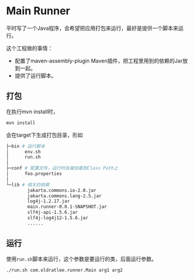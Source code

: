 Main Runner
========================

平时写了一个Java程序，会希望把应用打包来运行，最好是提供一个脚本来运行。

这个工程做的事情：

- 配置了maven-assembly-plugin Maven插件，把工程里用到的依赖的Jar放到一起。
- 提供了运行脚本。

打包
-------------------

在执行mvn install时，

```bash
mvn install
```

会在target下生成打包目录，形如

```bash
├─bin # 运行脚本
│      env.sh
│      run.sh
│
├─conf # 配置文件，运行时会被加载到Class Path上
│      foo.properties
│
└─lib # 相关的依赖
        jakarta.commons.io-2.0.jar
        jakarta.commons.lang-2.5.jar
        log4j-1.2.17.jar
        main.runner-0.0.1-SNAPSHOT.jar
        slf4j-api-1.5.6.jar
        slf4j-log4j12-1.5.6.jar
        ......
```

运行
----------------------

使用`run.sh`脚本来运行，这个参数是要运行的类，后面运行参数。

```bash
./run.sh com.oldratlee.runner.Main arg1 arg2
```
